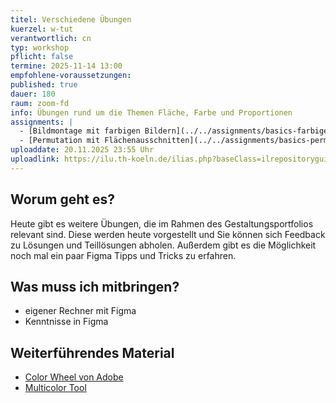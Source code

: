 ```yaml
---
titel: Verschiedene Übungen
kuerzel: w-tut
verantwortlich: cn
typ: workshop
pflicht: false
termine: 2025-11-14 13:00
empfohlene-voraussetzungen:
published: true
dauer: 180
raum: zoom-fd
info: Übungen rund um die Themen Fläche, Farbe und Proportionen
assignments: |
  - [Bildmontage mit farbigen Bildern](../../assignments/basics-farbige-bilder/)
  - [Permutation mit Flächenausschnitten](../../assignments/basics-permuation-und-farbe/)
uploaddate: 20.11.2025 23:55 Uhr
uploadlink: https://ilu.th-koeln.de/ilias.php?baseClass=ilrepositorygui&ref_id=431172
---
```


## Worum geht es?

Heute gibt es weitere Übungen, die im Rahmen des Gestaltungsportfolios relevant sind. Diese werden heute vorgestellt und Sie können sich Feedback zu Lösungen und Teillösungen abholen. Außerdem gibt es die Möglichkeit noch mal ein paar Figma Tipps und Tricks zu erfahren.

## Was muss ich mitbringen?

-   eigener Rechner mit Figma
-   Kenntnisse in Figma

## Weiterführendes Material
- [Color Wheel von Adobe](https://color.adobe.com/de/create/color-wheel/)
- [Multicolor Tool](http://labs.tineye.com/multicolr/)


<!--
## Sie haben keinen Rechner?
Kein Problem, denn wir haben welche. Allerdings nur Macs. Uuuuuhh. Wenn Sie einen brauchen, bitte rechtzeitig an Volker Schaefer wenden. Unsere Rechner können nur für die Workshops und Trainings ausgeliehen werden. Im MI Pool stehen aber immer Rechner für Sie bereit.
-->
